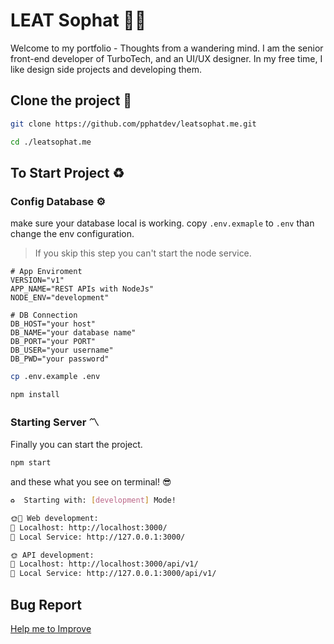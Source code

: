 # LEAT Sophat 🌈🌞
Welcome to my portfolio - Thoughts from a wandering mind. I am the senior front-end developer of TurboTech, and an UI/UX designer. In my free time, I like design side projects and developing them.


## Clone the project 📂

```sh
git clone https://github.com/pphatdev/leatsophat.me.git
```

```sh
cd ./leatsophat.me
```

## To Start Project ♻️

### Config Database ⚙️

make sure your database local is working. copy `.env.exmaple` to `.env` than change the env configuration.

> If you skip this step you can't start the node service.

```env
# App Enviroment
VERSION="v1"
APP_NAME="REST APIs with NodeJs"
NODE_ENV="development"

# DB Connection
DB_HOST="your host"
DB_NAME="your database name"
DB_PORT="your PORT"
DB_USER="your username"
DB_PWD="your password"
```

```sh
cp .env.example .env
```

```sh
npm install
```

### Starting Server 〽️

Finally you can start the project.

```sh
npm start
```

and these what you see on terminal! 😎

```bash
♻️  Starting with: [development] Mode!

🌞🫣 Web development:
🚀 Localhost: http://localhost:3000/
🚀 Local Service: http://127.0.0.1:3000/

🌞 API development:
🚀 Localhost: http://localhost:3000/api/v1/
🚀 Local Service: http://127.0.0.1:3000/api/v1/
```


## Bug Report

[Help me to Improve](https://github.com/pphatdev/sample-ts-node-api/discussions/new?category=general)
